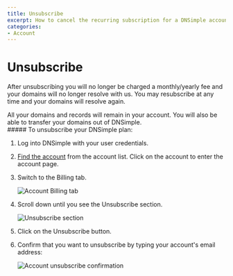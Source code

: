 ```yaml
---
title: Unsubscribe
excerpt: How to cancel the recurring subscription for a DNSimple account.
categories:
- Account
---
```


# Unsubscribe

After unsubscribing you will no longer be charged a monthly/yearly fee and your domains will no longer resolve with us. You may resubscribe at any time and your domains will resolve again.

<callout>
All your domains and records will remain in your account. You will also be able to transfer your domains out of DNSimple.
</callout>

<div class="section-steps" markdown="1">
##### To unsubscribe your DNSimple plan:

1.  Log into DNSimple with your user credentials.
1.  [Find the account](https://dnsimple.com/user) from the account list. Click on the account to enter the account page.
1.  Switch to the <label>Billing</label> tab.

    ![Account Billing tab](/files/account-billing-tab.png)

1.  Scroll down until you see the <label>Unsubscribe</label> section.

    ![Unsubscribe section](/files/account-unsubscribe.png)

1.  Click on the <label>Unsubscribe</label> button.
1.  Confirm that you want to unsubscribe by typing your account's email address:

    ![Account unsubscribe confirmation](/files/account-unsubscribe-confirmation.png)

</div>
